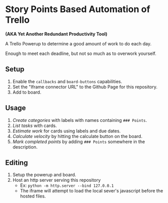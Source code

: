 # Story Points Based Automation of Trello
**(AKA Yet Another Redundant Productivity Tool)**

A Trello Powerup to determine a good amount of work to do each day.

Enough to meet each deadline, but
not so much as to overwork yourself.

## Setup
1) Enable the `callbacks` and `board-buttons` capabilities.
2) Set the "Iframe connector URL" to the Github Page for this repository.
3) Add to board.

## Usage
1) *Create categories* with labels with names containing `### Points`.
2) *List tasks* with cards.
3) *Estimate work* for cards using labels and due dates.
4) *Calculate velocity* by hitting the calculate button on the board.
5) *Mark completed points* by adding `### Points` somewhere in the description.

## Editing
1) Setup the powerup and board.
2) Host an http server serving this repository
    * Ex: `python -m http.server --bind 127.0.0.1`
    * The iframe will attempt to load the local sever's javascript before the hosted files.
